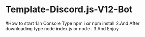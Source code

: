 # Template-Discord.js-V12-Bot

#How to start
1.In Console Type npm i or npm install
2.And After downloading type node index.js or node .
3.And Enjoy
